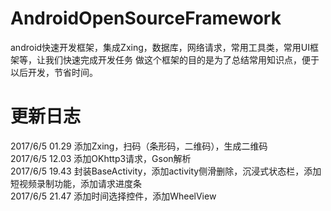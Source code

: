# AndroidOpenSourceFramework
android快速开发框架，集成Zxing，数据库，网络请求，常用工具类，常用UI框架等，让我们快速完成开发任务
做这个框架的目的是为了总结常用知识点，便于以后开发，节省时间。

# 更新日志
2017/6/5  01.29   添加Zxing，扫码（条形码，二维码），生成二维码<br>
2017/6/5  12.03   添加OKhttp3请求，Gson解析<br>
2017/6/5  19.43   封装BaseActivity，添加activity侧滑删除，沉浸式状态栏，添加短视频录制功能，添加请求进度条<br>
2017/6/5  21.47   添加时间选择控件，添加WheelView<br>
